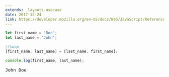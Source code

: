 ```yaml
---
extends: _layouts.usecase
date: 2017-12-24
link: https://developer.mozilla.org/en-US/docs/Web/JavaScript/Reference/Operators/Destructuring_assignment#Array_destructuring
---
```



```javascript
let first_name = 'Doe';
let last_name = 'John';

//swap
[first_name, last_name] = [last_name, first_name];

console.log(first_name, last_name);
```
<pre class="output">John Doe</pre>
